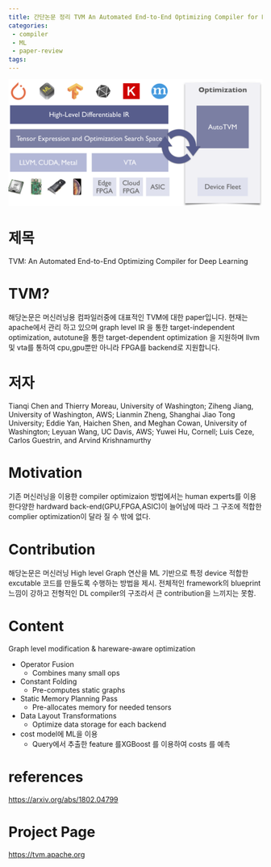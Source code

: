 ```yaml
---
title: 간단논문 정리 TVM An Automated End-to-End Optimizing Compiler for Deep Learning  (OSDI 18)
categories:
 - compiler
 - ML
 - paper-review
tags:
---
```

![](/assets/images/tvm1.png)
# 제목
TVM: An Automated End-to-End Optimizing Compiler for Deep Learning

# TVM?
해당논문은 머신러닝용 컴파일러중에 대표적인 TVM에 대한 paper입니다. 현재는 apache에서 관리 하고 있으며 graph level IR 을 통한 target-independent optimization, 
autotune을 통한 target-dependent optimization 을 지원하며 llvm 및 vta를 통하여 cpu,gpu뿐만 아니라 FPGA를 backend로 지원합니다. 

# 저자
Tianqi Chen and Thierry Moreau, University of Washington; Ziheng Jiang, University of Washington, AWS; Lianmin Zheng, Shanghai Jiao Tong University; Eddie Yan, Haichen Shen, and Meghan Cowan, University of Washington; Leyuan Wang, UC Davis, AWS; Yuwei Hu, Cornell; Luis Ceze, Carlos Guestrin, and Arvind Krishnamurthy

# Motivation
 기존 머신러닝을 이용한 compiler optimizaion 방법에서는  human experts를 이용한다양한 hardward back-end(GPU,FPGA,ASIC)이 늘어남에 따라 그 구조에 적합한 complier optimization이 달라 질 수 밖에 없다.  

# Contribution
해당논문은 머신러닝 High level Graph 연산을 ML 기반으로 특정 device 적합한 excutable 코드를 만들도록 수행하는 방법을 제시. 전체적인 framework의 blueprint 느낌이 강하고 전형적인 DL compiler의 구조라서 큰 contribution을 느끼지는 못함.



# Content
Graph level modification & hareware-aware optimization 

- Operator Fusion 
  - Combines many small ops 
- Constant Folding 
  - Pre-computes static graphs  
- Static Memory Planning Pass 
  - Pre-allocates memory for needed tensors 
- Data Layout Transformations 
  - Optimize data storage for each backend  
- cost model에 ML을 이용 
  - Query에서 추출한  feature 를XGBoost 를 이용하여  costs 를 예측 
# references
https://arxiv.org/abs/1802.04799
# Project Page
https://tvm.apache.org